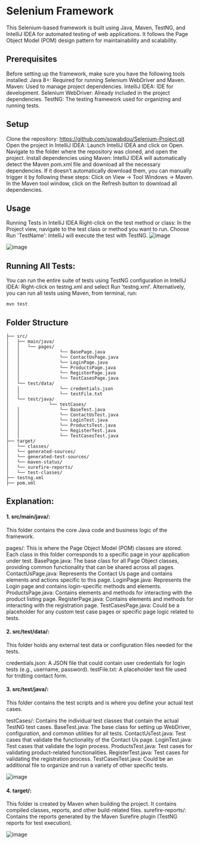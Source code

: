 # Selenium Framework
This Selenium-based framework is built using Java, Maven, TestNG, and IntelliJ IDEA for automated testing of web applications. It follows the Page Object Model (POM) design pattern for maintainability and scalability.

## Prerequisites
Before setting up the framework, make sure you have the following tools installed:
Java 8+: Required for running Selenium WebDriver and Maven.
Maven: Used to manage project dependencies.
IntelliJ IDEA: IDE for development.
Selenium WebDriver: Already included in the project dependencies.
TestNG: The testing framework used for organizing and running tests.

## Setup
Clone the repository: https://github.com/sowabdou/Selenium-Project.git
Open the project in IntelliJ IDEA:
Launch IntelliJ IDEA and click on Open.
Navigate to the folder where the repository was cloned, and open the project.
Install dependencies using Maven:
IntelliJ IDEA will automatically detect the Maven pom.xml file and download all the necessary dependencies. If it doesn’t automatically download them, you can manually trigger it by following these steps:
Click on View -> Tool Windows -> Maven.
In the Maven tool window, click on the Refresh button to download all dependencies.

## Usage
Running Tests in IntelliJ IDEA
Right-click on the test method or class: In the Project view, navigate to the test class or method you want to run.
Choose Run 'TestName': IntelliJ will execute the test with TestNG.
![image](https://github.com/user-attachments/assets/6fe681b3-605c-463f-b2b2-4533192fe4a8)

![image](https://github.com/user-attachments/assets/ac32468d-51fa-4451-b158-9d9289eb33d6)

## Running All Tests:
You can run the entire suite of tests using TestNG configuration in IntelliJ IDEA:
Right-click on testng.xml and select Run 'testng.xml'.
Alternatively, you can run all tests using Maven, from terminal, run:

```mvn test```

## Folder Structure
```selenium-framework/
├── src/
│   ├── main/java/
│   │   └── pages/
│   │               └── BasePage.java
│   │               └── ContactUsPage.java
│   │               └── LoginPage.java
│   │               └── ProductsPage.java
│   │               └── RegisterPage.java
│   │               └── TestCasesPage.java
│   └── test/data/
│   │               └── credentials.json
│   │               └── testFile.txt
│   └── test/java/
│               └── testCases/
│   │               └── BaseTest.java
│   │               └── ContactUsTest.java
│   │               └── LoginTest.java
│   │               └── ProductsTest.java
│   │               └── RegisterTest.java
│   │               └── TestCasesTest.java
├── target/
│   └── classes/
│   └── generated-sources/
│   └── generated-test-sources/
│   └── maven-status/
│   └── surefire-reports/
│   └── test-classes/
├── testng.xml
├── pom.xml
```
## Explanation:
#### 1. src/main/java/:
This folder contains the core Java code and business logic of the framework.

pages/:
This is where the Page Object Model (POM) classes are stored. Each class in this folder corresponds to a specific page in your application under test.
BasePage.java: The base class for all Page Object classes, providing common functionality that can be shared across all pages.
ContactUsPage.java: Represents the Contact Us page and contains elements and actions specific to this page.
LoginPage.java: Represents the Login page and contains login-specific methods and elements.
ProductsPage.java: Contains elements and methods for interacting with the product listing page.
RegisterPage.java: Contains elements and methods for interacting with the registration page.
TestCasesPage.java: Could be a placeholder for any custom test case pages or specific page logic related to tests.
#### 2. src/test/data/:
This folder holds any external test data or configuration files needed for the tests.

credentials.json: A JSON file that could contain user credentials for login tests (e.g., username, password).
testFile.txt: A placeholder text file used for trrdting contact form.
#### 3. src/test/java/:
This folder contains the test scripts and is where you define your actual test cases.

testCases/:
Contains the individual test classes that contain the actual TestNG test cases.
BaseTest.java: The base class for setting up WebDriver, configuration, and common utilities for all tests.
ContactUsTest.java: Test cases that validate the functionality of the Contact Us page.
LoginTest.java: Test cases that validate the login process.
ProductsTest.java: Test cases for validating product-related functionalities.
RegisterTest.java: Test cases for validating the registration process.
TestCasesTest.java: Could be an additional file to organize and run a variety of other specific tests.

![image](https://github.com/user-attachments/assets/565b4de0-e1f5-4b77-9f38-c674a09dfae5)

#### 4. target/:
This folder is created by Maven when building the project. It contains compiled classes, reports, and other build-related files. 
surefire-reports/: Contains the reports generated by the Maven Surefire plugin (TestNG reports for test execution).

![image](https://github.com/user-attachments/assets/e14b725f-f2a7-4c29-8ffe-da30bee58b27)
